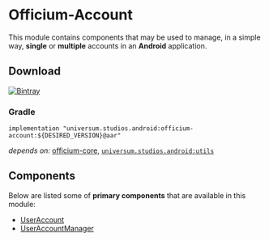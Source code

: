 Officium-Account
===============

This module contains components that may be used to manage, in a simple way, **single** or **multiple**
accounts in an **Android** application.

## Download ##
[![Bintray](https://api.bintray.com/packages/universum-studios/android/universum.studios.android%3Aofficium/images/download.svg)](https://bintray.com/universum-studios/android/universum.studios.android%3Aofficium/_latestVersion)

### Gradle ###

    implementation "universum.studios.android:officium-account:${DESIRED_VERSION}@aar"

_depends on:_
[officium-core](https://github.com/universum-studios/android_officium/tree/master/library-core),
[`universum.studios.android:utils`](https://github.com/universum-studios/android_utils)

## Components ##

Below are listed some of **primary components** that are available in this module:

- [UserAccount](https://github.com/universum-studios/android_officium/blob/master/library-account/src/main/java/universum/studios/android/officium/account/UserAccount.java)
- [UserAccountManager](https://github.com/universum-studios/android_officium/blob/master/library-account/src/main/java/universum/studios/android/officium/account/UserAccountManager.java)
